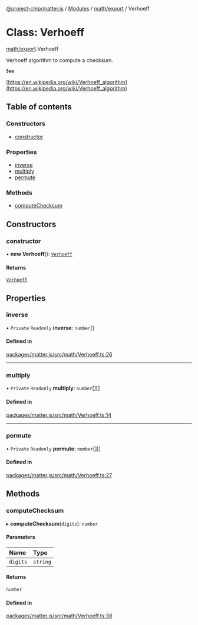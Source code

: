 [@project-chip/matter.js](../README.md) / [Modules](../modules.md) / [math/export](../modules/math_export.md) / Verhoeff

# Class: Verhoeff

[math/export](../modules/math_export.md).Verhoeff

Verhoeff algorithm to compute a checksum.

**`See`**

[https://en.wikipedia.org/wiki/Verhoeff_algorithm](https://en.wikipedia.org/wiki/Verhoeff_algorithm)

## Table of contents

### Constructors

- [constructor](math_export.Verhoeff.md#constructor)

### Properties

- [inverse](math_export.Verhoeff.md#inverse)
- [multiply](math_export.Verhoeff.md#multiply)
- [permute](math_export.Verhoeff.md#permute)

### Methods

- [computeChecksum](math_export.Verhoeff.md#computechecksum)

## Constructors

### constructor

• **new Verhoeff**(): [`Verhoeff`](math_export.Verhoeff.md)

#### Returns

[`Verhoeff`](math_export.Verhoeff.md)

## Properties

### inverse

• `Private` `Readonly` **inverse**: `number`[]

#### Defined in

[packages/matter.js/src/math/Verhoeff.ts:26](https://github.com/project-chip/matter.js/blob/904d0c9b952b91f28a21803759c5e5c66ee4d272/packages/matter.js/src/math/Verhoeff.ts#L26)

___

### multiply

• `Private` `Readonly` **multiply**: `number`[][]

#### Defined in

[packages/matter.js/src/math/Verhoeff.ts:14](https://github.com/project-chip/matter.js/blob/904d0c9b952b91f28a21803759c5e5c66ee4d272/packages/matter.js/src/math/Verhoeff.ts#L14)

___

### permute

• `Private` `Readonly` **permute**: `number`[][]

#### Defined in

[packages/matter.js/src/math/Verhoeff.ts:27](https://github.com/project-chip/matter.js/blob/904d0c9b952b91f28a21803759c5e5c66ee4d272/packages/matter.js/src/math/Verhoeff.ts#L27)

## Methods

### computeChecksum

▸ **computeChecksum**(`digits`): `number`

#### Parameters

| Name | Type |
| :------ | :------ |
| `digits` | `string` |

#### Returns

`number`

#### Defined in

[packages/matter.js/src/math/Verhoeff.ts:38](https://github.com/project-chip/matter.js/blob/904d0c9b952b91f28a21803759c5e5c66ee4d272/packages/matter.js/src/math/Verhoeff.ts#L38)
